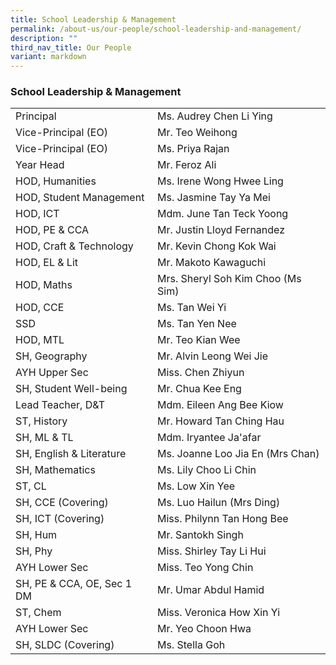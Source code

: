 ```yaml
---
title: School Leadership & Management
permalink: /about-us/our-people/school-leadership-and-management/
description: ""
third_nav_title: Our People
variant: markdown
---
```

### School Leadership & Management

|  	|  	|
|---	|---	|
| Principal 	| Ms. Audrey Chen Li Ying 	|
| Vice-Principal (EO) 	| Mr. Teo Weihong 	|
| Vice-Principal (EO) 	| Ms. Priya Rajan 	|
| Year Head| Mr. Feroz Ali 	|
| HOD, Humanities 	| Ms. Irene Wong Hwee Ling	|
| HOD, Student Management 	| Ms. Jasmine Tay Ya Mei  	|
| HOD, ICT 	| Mdm. June Tan Teck Yoong 	|
| HOD, PE & CCA 	| Mr. Justin Lloyd Fernandez 	|
| HOD, Craft & Technology 	| Mr. Kevin Chong Kok Wai	|
| HOD, EL & Lit 	| Mr. Makoto Kawaguchi 	|
| HOD, Maths 	| Mrs. Sheryl Soh Kim Choo (Ms Sim) 	|
| HOD, CCE 	| Ms. Tan Wei Yi  	|
| SSD	| Ms. Tan Yen Nee 	|
| HOD, MTL  	| Mr. Teo Kian Wee 	|
| SH, Geography 	| Mr. Alvin Leong Wei Jie 	|
| AYH Upper Sec	| Miss. Chen Zhiyun 	|
| SH, Student Well-being 	| Mr. Chua Kee Eng 	|
| Lead Teacher, D&T 	| Mdm. Eileen Ang Bee Kiow	|
| ST, History	| Mr. Howard Tan Ching Hau 	|
| SH, ML & TL 	| Mdm. Iryantee Ja'afar 	|
| SH, English & Literature 	| Ms. Joanne Loo Jia En (Mrs Chan)	|
| SH, Mathematics 	| Ms. Lily Choo Li Chin 	|
| ST, CL	| Ms. Low Xin Yee 	|
| SH, CCE (Covering)	| Ms. Luo Hailun (Mrs Ding) 	|
| SH, ICT (Covering) 	| Miss. Philynn Tan Hong Bee 	|
| SH, Hum	| Mr. Santokh Singh 	|
| SH, Phy	| Miss. Shirley Tay Li Hui 	|
| AYH Lower Sec	| Miss. Teo Yong Chin 	|
| SH, PE & CCA, OE, Sec 1 DM	| Mr. Umar Abdul Hamid 	|
| ST, Chem	| Miss. Veronica How Xin Yi 	|
| AYH Lower Sec	| Mr. Yeo Choon Hwa 	|
| SH, SLDC (Covering)	| Ms. Stella Goh	|